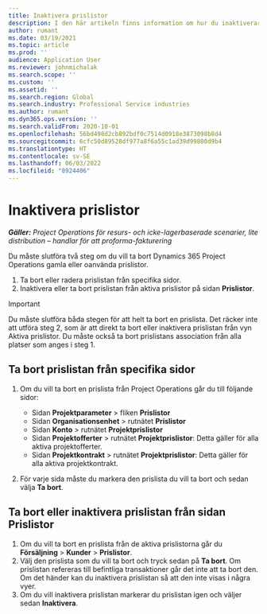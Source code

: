 ```yaml
---
title: Inaktivera prislistor
description: I den här artikeln finns information om hur du inaktiverar eller tar bort oanvända eller gamla prislistor.
author: rumant
ms.date: 03/19/2021
ms.topic: article
ms.prod: ''
audience: Application User
ms.reviewer: johnmichalak
ms.search.scope: ''
ms.custom: ''
ms.assetid: ''
ms.search.region: Global
ms.search.industry: Professional Service industries
ms.author: rumant
ms.dyn365.ops.version: ''
ms.search.validFrom: 2020-10-01
ms.openlocfilehash: 56bd498d2cb892bdf0c7514d0918e3873098b8d4
ms.sourcegitcommit: 6cfc50d89528df977a8f6a55c1ad39d99800d9b4
ms.translationtype: HT
ms.contentlocale: sv-SE
ms.lasthandoff: 06/03/2022
ms.locfileid: "8924406"
---
```

# <a name="deactivate-price-lists"></a>Inaktivera prislistor 

_**Gäller:** Project Operations för resurs- och icke-lagerbaserade scenarier, lite distribution – handlar för att proforma-fakturering_

Du måste slutföra två steg om du vill ta bort Dynamics 365 Project Operations gamla eller oanvända prislistor. 

1. Ta bort eller radera prislistan från specifika sidor.
2. Inaktivera eller ta bort prislistan från aktiva prislistor på sidan **Prislistor**.

>[!IMPORTANT]
> Du måste slutföra båda stegen för att helt ta bort en prislista. Det räcker inte att utföra steg 2, som är att direkt ta bort eller inaktivera prislistan från vyn Aktiva prislistor. Du måste också ta bort prislistans association från alla platser som anges i steg 1.

## <a name="delete-the-price-list-from-specific-pages"></a>Ta bort prislistan från specifika sidor
1. Om du vill ta bort en prislista från Project Operations går du till följande sidor:  

      - Sidan **Projektparameter** > fliken **Prislistor**
      - Sidan **Organisationsenhet** > rutnätet **Prislistor**
      - Sidan **Konto** > rutnätet **Projektprislistor**
      - Sidan **Projektofferter** > rutnätet **Projektprislistor**: Detta gäller för alla aktiva projektofferter.
      - Sidan **Projektkontrakt** > rutnätet **Projektprislistor**: Detta gäller för alla aktiva projektkontrakt.

 2. För varje sida måste du markera den prislista du vill ta bort och sedan välja **Ta bort**. 
 
## <a name="delete-or-deactivate-the-price-list-from-the-price-lists-page"></a>Ta bort eller inaktivera prislistan från sidan Prislistor
 
1. Om du vill ta bort en prislista från de aktiva prislistorna går du **Försäljning** > **Kunder** > **Prislistor**. 
2. Välj den prislista som du vill ta bort och tryck sedan på **Ta bort**. Om prislistan refereras till befintliga transaktioner går det inte att ta bort den. Om det händer kan du inaktivera prislistan så att den inte visas i några vyer. 
3. Om du vill inaktivera prislistan markerar du prislistan igen och väljer sedan **Inaktivera**.   
